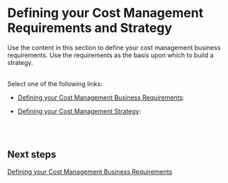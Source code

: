 # Defining your Cost Management Requirements and Strategy
Use the content in this section to define your cost management business requirements. Use the requirements as the basis upon which to build a strategy.
<br />
<br />

Select one of the following links:
  
- [Defining your Cost Management Business Requirements](1.1-Defining-your-cost-management-business-requirements.md):  
  
- [Defining your Cost Management Strategy](1.2-Defining-your-cost-management-strategy.md): 
<br />
<br />
  
## Next steps
[Defining your Cost Management Business Requirements](1.1-Defining-your-cost-management-business-requirements.md)
